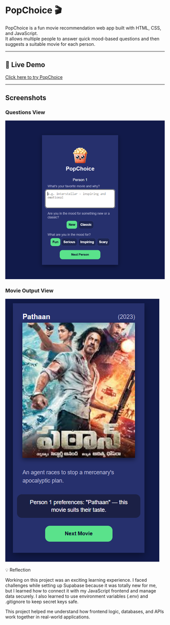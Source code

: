 # PopChoice 🎬

PopChoice is a fun movie recommendation web app built with HTML, CSS, and JavaScript.  
It allows multiple people to answer quick mood-based questions and then suggests a suitable movie for each person.

---

## 🚀 Live Demo
[Click here to try PopChoice](https://marziahashimi.github.io/popchoice-app/)

---

## Screenshots

### Questions View
![Questions View](screenshots/questions-view.png)

### Movie Output View
![Movie Output View](screenshots/movie-output-view.png)


💡 Reflection

Working on this project was an exciting learning experience.
I faced challenges while setting up Supabase because it was totally new for me, but I learned how to connect it with my JavaScript frontend and manage data securely.
I also learned to use environment variables (.env) and .gitignore to keep secret keys safe.

This project helped me understand how frontend logic, databases, and APIs work together in real-world applications.
